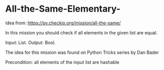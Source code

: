# All-the-Same-Elementary-
idea from: https://py.checkio.org/mission/all-the-same/


In this mission you should check if all elements in the given list are equal.

Input: List.
Output: Bool.

The idea for this mission was found on Python Tricks series by Dan Bader

Precondition: all elements of the input list are hashable 
